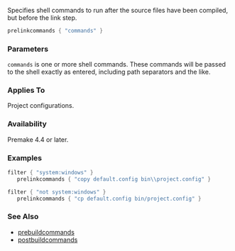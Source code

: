 Specifies shell commands to run after the source files have been compiled, but before the link step.

```lua
prelinkcommands { "commands" }
```

### Parameters ###

`commands` is one or more shell commands. These commands will be passed to the shell exactly as entered, including path separators and the like.

### Applies To ###

Project configurations.

### Availability ###

Premake 4.4 or later.

### Examples ###

```lua
filter { "system:windows" }
   prelinkcommands { "copy default.config bin\\project.config" }

filter { "not system:windows" }
   prelinkcommands { "cp default.config bin/project.config" }
```

### See Also ###

 * [prebuildcommands](prebuildcommands.md)
 * [postbuildcommands](postbuildcommands.md)
